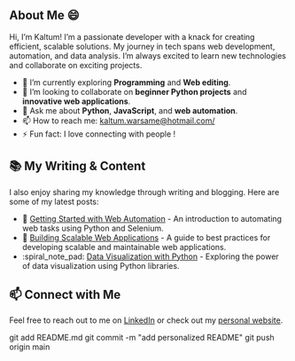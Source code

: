 ## About Me :smile:
Hi, I’m Kaltum! I’m a passionate developer with a knack for creating efficient, scalable solutions. My journey in tech spans web development, automation, and data analysis. I’m always excited to learn new technologies and collaborate on exciting projects.
- :seedling: I’m currently exploring **Programming** and **Web editing**.
- :handshake: I’m looking to collaborate on **beginner Python projects** and **innovative web applications**.
- :speech_balloon: Ask me about **Python**, **JavaScript**, and **web automation**.
- :mailbox: How to reach me: [kaltum.warsame@hotmail.com/](kaltum.warsame@hotmail.com/)
- :zap: Fun fact: I love connecting with people !
## :books: My Writing & Content
I also enjoy sharing my knowledge through writing and blogging. Here are some of my latest posts:
- :memo: [Getting Started with Web Automation](https://medium.com/@silentBob/getting-started-with-web-automation) - An introduction to automating web tasks using Python and Selenium.
- :book: [Building Scalable Web Applications](https://medium.com/@silentBob/building-scalable-web-applications) - A guide to best practices for developing scalable and maintainable web applications.
- :spiral_note_pad: [Data Visualization with Python](https://medium.com/@silentBob/data-visualization-with-python) - Exploring the power of data visualization using Python libraries.
## :mailbox: Connect with Me
Feel free to reach out to me on [LinkedIn](https://www.linkedin.com/in/kaltumwarsame/) or check out my [personal website](https://silentbob.dev).

git add README.md
git commit -m "add personalized README"
git push origin main








